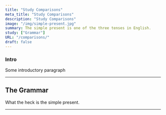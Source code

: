 ```yaml
---
title: "Study Comparisons"
meta_title: "Study Comparisons"
description: "Study Comparisons"
image: "/img/simple-present.jpg"
summary: The simple present is one of the three tenses in English.
study: ["Grammar"]
URL: "/comparisons/"
draft: false
---
```


### Intro 

Some introductory paragraph 

<hr>

## The Grammar

What the heck is the simple present. 

<hr>
